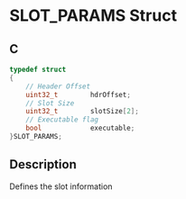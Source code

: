 # SLOT_PARAMS Struct

## C

```c
typedef struct
{
    // Header Offset
    uint32_t        hdrOffset;
    // Slot Size
    uint32_t        slotSize[2];
    // Executable flag
    bool            executable;
}SLOT_PARAMS;

```
## Description

 Defines the slot information 



